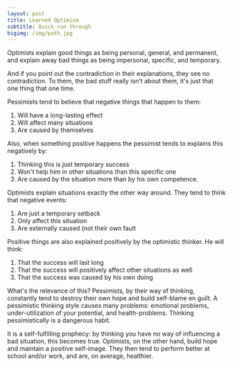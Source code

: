 ```yaml
---
layout: post
title: Learned Optimism
subtitle: Quick run through
bigimg: /img/path.jpg
---
```


Optimists explain good things as being personal, general, and permanent, and
explain away bad things as being impersonal, specific, and temporary.

And if you point out the contradiction in their explanations, they see no
contradiction.  To them, the bad stuff really isn't about them, it's just that
one thing that one time.

Pessimists tend to believe that negative things that happen to them:

1. Will have a long-lasting effect
2. Will affect many situations
3. Are caused by themselves

Also, when something positive happens the pessimist tends to explains this
negatively by:

1. Thinking this is just temporary success
2. Won't help him in other situations than this specific one
3. Are caused by the situation more than by his own competence.

Optimists explain situations exactly the other way around. They tend to think
that negative events:

1. Are just a temporary setback
2. Only affect thìs situation
3. Are externally caused (not their own fault

Positive things are also explained positively by the optimistic thinker. He will
think:

1. That the success will last long
2. That the success will positively affect other situations as well
3. That the success was caused by his own doing

What's the relevance of this? Pessimists, by their way of thinking, constantly
tend to destroy their own hope and build self-blame en guilt. A pessimistic
thinking style causes many problems: emotional problems, under-utilization of
your potential, and health-problems. Thinking pessimistically is a dangerous
habit.

It is a self-fulfilling prophecy: by thinking you have no way of influencing a
bad situation, this becomes true. Optimists, on the other hand, build hope and
maintain a positive self-image. They then tend to perform better at school
and/or work, and are, on average, healthier.
